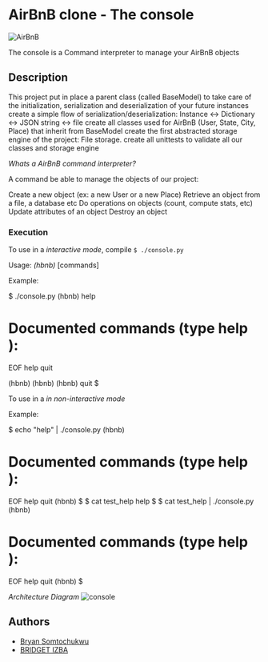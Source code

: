 # AirBnB clone - The console

![AirBnB](https://raw.githubusercontent.com/misschiiff/AirBnB_clone/main/IMG_6418.PNG)


The console is a Command interpreter to manage your AirBnB objects

## Description

This project put in place a parent class (called BaseModel) to take care of the initialization, serialization and deserialization of your future instances
create a simple flow of serialization/deserialization: Instance <-> Dictionary <-> JSON string <-> file
create all classes used for AirBnB (User, State, City, Place) that inherit from BaseModel
create the first abstracted storage engine of the project: File storage.
create all unittests to validate all our classes and storage engine

*Whats a AirBnB command interpreter?*

A command be able to manage the objects of our project:

Create a new object (ex: a new User or a new Place)
Retrieve an object from a file, a database etc
Do operations on objects (count, compute stats, etc)
Update attributes of an object
Destroy an object

### Execution

To use in a *interactive mode*, compile `$ ./console.py` 

Usage: *(hbnb)* [commands]

Example:

$ ./console.py
(hbnb) help

Documented commands (type help <topic>):
========================================
EOF  help  quit

(hbnb) 
(hbnb) 
(hbnb) quit
$


To use in a *in non-interactive mode*

Example:

$ echo "help" | ./console.py
(hbnb)

Documented commands (type help <topic>):
========================================
EOF  help  quit
(hbnb) 
$
$ cat test_help
help
$
$ cat test_help | ./console.py
(hbnb)

Documented commands (type help <topic>):
========================================
EOF  help  quit
(hbnb) 
$



*Architecture Diagram*
![console](https://semanticadigital.com/wp-content/uploads/2017/01/815046647d23428a14ca.png)


## Authors
  
* [Bryan Somtochukwu](https://github.com/bryansomto)
* [BRIDGET IZBA](https://github.com/misschiiff) 

